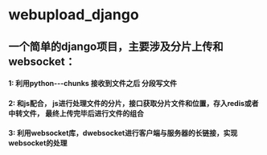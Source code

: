 # webupload_django
## 一个简单的django项目，主要涉及分片上传和websocket：

#### 1: 利用python---chunks 接收到文件之后 分段写文件
    
#### 2: 和js配合， js进行处理文件的分片，接口获取分片文件和位置，存入redis或者中转文件， 最终上传完毕后进行文件的组合
    
#### 3: 利用websocket库，dwebsocket进行客户端与服务器的长链接，实现websocket的处理
    
    
